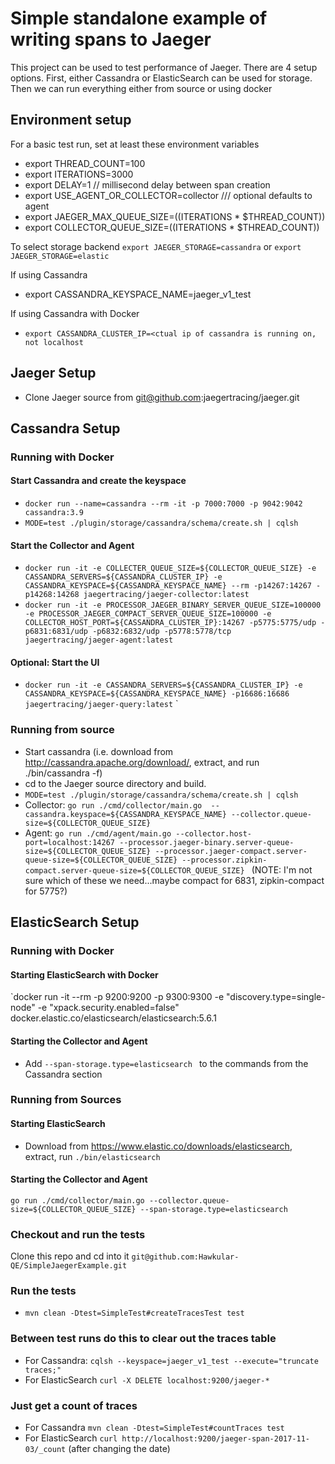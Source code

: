 # Simple standalone example of writing spans to Jaeger

This project can be used to test performance of Jaeger.  There are 4 setup options.  First, either Cassandra or ElasticSearch
can be used for storage.  Then we can run everything either from source or using docker

## Environment setup
For a basic test run, set at least these environment variables
+ export THREAD_COUNT=100
+ export ITERATIONS=3000
+ export DELAY=1  // millisecond delay between span creation
+ export USE_AGENT_OR_COLLECTOR=collector /// optional defaults to agent
+ export JAEGER_MAX_QUEUE_SIZE=$(($ITERATIONS * $THREAD_COUNT))  
+ export COLLECTOR_QUEUE_SIZE=$(($ITERATIONS * $THREAD_COUNT))

To select storage backend `export JAEGER_STORAGE=cassandra` or `export JAEGER_STORAGE=elastic`

If using Cassandra
+ export CASSANDRA_KEYSPACE_NAME=jaeger_v1_test

If using Cassandra with Docker
+ `export CASSANDRA_CLUSTER_IP=<ctual ip of cassandra is running on, not localhost`

## Jaeger Setup
+ Clone Jaeger source from git@github.com:jaegertracing/jaeger.git

## Cassandra Setup

### Running with Docker

#### Start Cassandra and create the keyspace
+ `docker run --name=cassandra --rm -it -p 7000:7000 -p 9042:9042 cassandra:3.9 `
+ `MODE=test ./plugin/storage/cassandra/schema/create.sh | cqlsh `

#### Start the Collector and Agent
+ `docker run -it -e COLLECTER_QUEUE_SIZE=${COLLECTOR_QUEUE_SIZE} -e CASSANDRA_SERVERS=${CASSANDRA_CLUSTER_IP} -e CASSANDRA_KEYSPACE=${CASSANDRA_KEYSPACE_NAME} --rm -p14267:14267 -p14268:14268 jaegertracing/jaeger-collector:latest` 
+ `docker run -it -e PROCESSOR_JAEGER_BINARY_SERVER_QUEUE_SIZE=100000 -e PROCESSOR_JAEGER_COMPACT_SERVER_QUEUE_SIZE=100000 -e COLLECTOR_HOST_PORT=${CASSANDRA_CLUSTER_IP}:14267 -p5775:5775/udp -p6831:6831/udp -p6832:6832/udp -p5778:5778/tcp jaegertracing/jaeger-agent:latest
`
#### Optional: Start the UI
+ `docker run -it -e CASSANDRA_SERVERS=${CASSANDRA_CLUSTER_IP} -e CASSANDRA_KEYSPACE=${CASSANDRA_KEYSPACE_NAME} -p16686:16686  jaegertracing/jaeger-query:latest`
`
### Running from source 
+ Start cassandra (i.e. download from http://cassandra.apache.org/download/, extract, and run ./bin/cassandra -f)
+ cd to the Jaeger source directory and build.
+ `MODE=test ./plugin/storage/cassandra/schema/create.sh | cqlsh `
+ Collector: `go run ./cmd/collector/main.go  --cassandra.keyspace=${CASSANDRA_KEYSPACE_NAME} --collector.queue-size=${COLLECTOR_QUEUE_SIZE}`
+ Agent: `go run ./cmd/agent/main.go --collector.host-port=localhost:14267 --processor.jaeger-binary.server-queue-size=${COLLECTOR_QUEUE_SIZE} --processor.jaeger-compact.server-queue-size=${COLLECTOR_QUEUE_SIZE} --processor.zipkin-compact.server-queue-size=${COLLECTOR_QUEUE_SIZE} `
 (NOTE:  I'm not sure which of these we need...maybe compact for 6831, zipkin-compact for 5775?)

## ElasticSearch Setup

### Running with Docker

#### Starting ElasticSearch with Docker 
`docker run -it --rm -p 9200:9200 -p 9300:9300 -e "discovery.type=single-node" -e "xpack.security.enabled=false"  docker.elastic.co/elasticsearch/elasticsearch:5.6.1

#### Starting the Collector and Agent
+ Add `--span-storage.type=elasticsearch ` to the commands from the Cassandra section

### Running from Sources

#### Starting ElasticSearch
+ Download from https://www.elastic.co/downloads/elasticsearch, extract, run `./bin/elasticsearch`

#### Starting the Collector and Agent
`go run ./cmd/collector/main.go --collector.queue-size=${COLLECTOR_QUEUE_SIZE} --span-storage.type=elasticsearch `


### Checkout and run the tests
Clone this repo and cd into it `git@github.com:Hawkular-QE/SimpleJaegerExample.git`

### Run the tests
+ `mvn clean -Dtest=SimpleTest#createTracesTest test`

### Between test runs do this to clear out the traces table
+ For Cassandra: `cqlsh --keyspace=jaeger_v1_test --execute="truncate traces;"`
+ For ElasticSearch `curl -X DELETE localhost:9200/jaeger-*`

### Just get a count of traces
+ For Cassandra `mvn clean -Dtest=SimpleTest#countTraces test`
+ For ElasticSearch `curl http://localhost:9200/jaeger-span-2017-11-03/_count` (after changing the date)









